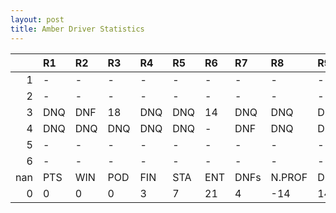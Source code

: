 ```yaml
---
layout: post 
title: Amber Driver Statistics
--- 
```


|     | R1   | R2   | R3   | R4   | R5   | R6   | R7   | R8     | R9   | R10   | R11   | R12   | Points   | Pos   |
|----:|:-----|:-----|:-----|:-----|:-----|:-----|:-----|:-------|:-----|:------|:------|:------|:---------|:------|
|   1 | -    | -    | -    | -    | -    | -    | -    | -      | -    | -     | -     | -     | nan      | nan   |
|   2 | -    | -    | -    | -    | -    | -    | -    | -      | -    | -     | -     | -     | nan      | nan   |
|   3 | DNQ  | DNF  | 18   | DNQ  | DNQ  | 14   | DNQ  | DNQ    | DNQ  | DNF   | DNQ   | -     | 0.0      | 30.0  |
|   4 | DNQ  | DNQ  | DNQ  | DNQ  | DNQ  | -    | DNF  | DNQ    | DNQ  | 12    | DNF   | -     | 0.0      | 29.0  |
|   5 | -    | -    | -    | -    | -    | -    | -    | -      | -    | -     | -     | -     | nan      | nan   |
|   6 | -    | -    | -    | -    | -    | -    | -    | -      | -    | -     | -     | -     | nan      | nan   |
| nan | PTS  | WIN  | POD  | FIN  | STA  | ENT  | DNFs | N.PROF | DNQ  | %FIN  | PPR   | BST   | CHA      | RNK   |
|   0 | 0    | 0    | 0    | 3    | 7    | 21   | 4    | -14    | 14   | 42.86 | 0.0   | 12    | 0.0      | 56.0  |